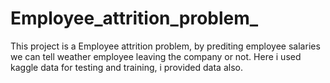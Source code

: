 # Employee_attrition_problem_
This project is a Employee attrition problem, by prediting employee salaries we can tell weather employee leaving the company or not.
Here i used kaggle data for testing and training, i provided data also.
